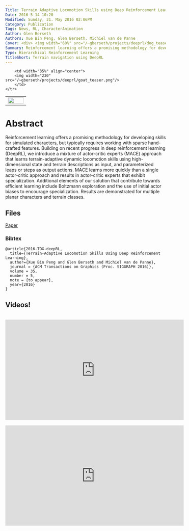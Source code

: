 ```yaml
---
Title: Terrain Adaptive Locomotion Skills using Deep Reinforcement Learning
Date: 2016-5-14 10:20
Modified: Sunday, 21. May 2016 02:06PM 
Category: Publication
Tags: News, RL, CharacterAnimation
Author: Glen Berseth
Authors: Xue Bin Peng, Glen Berseth, Michiel van de Panne
Cover: <div> <img width="60%" src="/~gberseth/projects/deeprl/dog_teaser.png"/> <img width="30%" src="/~gberseth/projects/deeprl/goat_teaser.png"/> </div>
Summary: Reinforcement learning offers a promising methodology for developing skills for simulated characters, but typically requires working with sparse hand-crafted features. Building on recent progress in deep reinforcement learning (DeepRL), we introduce a mixture of actor-critic experts (MACE) approach that learns terrain-adaptive dynamic locomotion skills using high-dimensional state and terrain descriptions as input, and parameterized leaps or steps as output actions. MACE learns more quickly than a single actor-critic approach and results in actor-critic experts that exhibit specialization. Additional elements of our solution that contribute towards efficient learning include Boltzmann exploration and the use of initial actor biases to encourage specialization. Results are demonstrated for multiple planar characters and terrain classes.
Type: Hierarchical Reinforcement Learning
TitleShort: Terrain navigation using DeepRL
---
```


<table width="100%">
	<tr width="100%">
		<td width="55%" align="center">
		<img width="100%" src="/~gberseth/projects/deeprl/dog_teaser.png"/>
		</td>
		
		<td width="35%" align="center">
		<img width="230" src="/~gberseth/projects/deeprl/goat_teaser.png"/>
		</td>
	</tr>
</table>	

# Abstract

Reinforcement learning offers a promising methodology for developing skills for simulated characters, but typically requires working with sparse hand-crafted features. Building on recent progress in deep reinforcement learning (DeepRL), we introduce a mixture of actor-critic experts (MACE) approach that learns terrain-adaptive dynamic locomotion skills using high-dimensional state and terrain descriptions as input, and parameterized leaps or steps as output actions. MACE learns more quickly than a single actor-critic approach and results in actor-critic experts that exhibit specialization. Additional elements of our solution that contribute towards efficient learning include Boltzmann exploration and the use of initial actor biases to encourage specialization. Results are demonstrated for multiple planar characters and terrain classes.

## Files

[Paper](/~gberseth/projects/deeprl/2016-TOG-deepRL.pdf)

### Bibtex

```
@article{2016-TOG-deepRL,
  title={Terrain-Adaptive Locomotion Skills Using Deep Reinforcement Learning},
  author={Xue Bin Peng and Glen Berseth and Michiel van de Panne},
  journal = {ACM Transactions on Graphics (Proc. SIGGRAPH 2016)},
  volume = 35,
  number = 5,
  note = {to appear},
  year={2016}
}
```

## Videos!

<br/>
								<iframe width="560" height="315" src="https://www.youtube.com/embed/KPfzRSBzNX4" frameborder="0" allowfullscreen></iframe>
								<br><br>
								<iframe width="560" height="315" src="https://www.youtube.com/embed/A0BmHoujP9k" frameborder="0" allowfullscreen></iframe>

